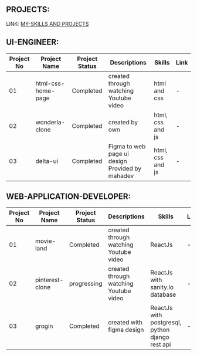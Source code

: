 ## PROJECTS:

LINK: [MY-SKILLS AND PROJECTS](https://github.com/saadhoffl/my-skills)

## UI-ENGINEER:

| Project No | Project Name | Project Status | Descriptions | Skills | Link |
|------------|--------------|----------------|--------------|------|--------|
| 01 | html-css-home-page | Completed | created through watching Youtube video | html and css | - |
| 02 | wonderla-clone | Completed | created by own | html, css and js | - |
| 03 | delta-ui | Completed | Figma to web page ui design Provided by mahadev | html, css and js | - |

## WEB-APPLICATION-DEVELOPER:

| Project No | Project Name | Project Status | Descriptions | Skills | Link |
|------------|--------------|----------------|--------------|------|--------|
| 01 | movie-land | Completed | created through watching Youtube video | ReactJs | - |
| 02 | pinterest-clone | progressing | created through watching Youtube video | ReactJs with sanity.io database | - |
| 03 | grogin | Completed | created with figma design | ReactJs with postgresql, python django rest api | - |
